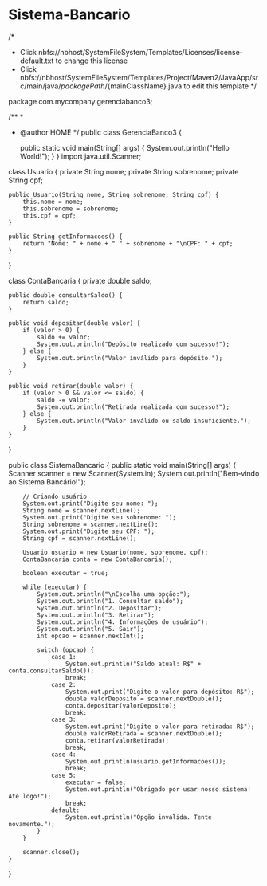 # Sistema-Bancario

/*
 * Click nbfs://nbhost/SystemFileSystem/Templates/Licenses/license-default.txt to change this license
 * Click nbfs://nbhost/SystemFileSystem/Templates/Project/Maven2/JavaApp/src/main/java/${packagePath}/${mainClassName}.java to edit this template
 */

package com.mycompany.gerenciabanco3;

/**
 *
 * @author HOME
 */
public class GerenciaBanco3 {

    public static void main(String[] args) {
        System.out.println("Hello World!");
    }
}
import java.util.Scanner;

class Usuario {
    private String nome;
    private String sobrenome;
    private String cpf;

    public Usuario(String nome, String sobrenome, String cpf) {
        this.nome = nome;
        this.sobrenome = sobrenome;
        this.cpf = cpf;
    }

    public String getInformacoes() {
        return "Nome: " + nome + " " + sobrenome + "\nCPF: " + cpf;
    }
}

class ContaBancaria {
    private double saldo;

    public double consultarSaldo() {
        return saldo;
    }

    public void depositar(double valor) {
        if (valor > 0) {
            saldo += valor;
            System.out.println("Depósito realizado com sucesso!");
        } else {
            System.out.println("Valor inválido para depósito.");
        }
    }

    public void retirar(double valor) {
        if (valor > 0 && valor <= saldo) {
            saldo -= valor;
            System.out.println("Retirada realizada com sucesso!");
        } else {
            System.out.println("Valor inválido ou saldo insuficiente.");
        }
    }
}

public class SistemaBancario {
    public static void main(String[] args) {
        Scanner scanner = new Scanner(System.in);
        System.out.println("Bem-vindo ao Sistema Bancário!");

        // Criando usuário
        System.out.print("Digite seu nome: ");
        String nome = scanner.nextLine();
        System.out.print("Digite seu sobrenome: ");
        String sobrenome = scanner.nextLine();
        System.out.print("Digite seu CPF: ");
        String cpf = scanner.nextLine();

        Usuario usuario = new Usuario(nome, sobrenome, cpf);
        ContaBancaria conta = new ContaBancaria();

        boolean executar = true;

        while (executar) {
            System.out.println("\nEscolha uma opção:");
            System.out.println("1. Consultar saldo");
            System.out.println("2. Depositar");
            System.out.println("3. Retirar");
            System.out.println("4. Informações do usuário");
            System.out.println("5. Sair");
            int opcao = scanner.nextInt();

            switch (opcao) {
                case 1:
                    System.out.println("Saldo atual: R$" + conta.consultarSaldo());
                    break;
                case 2:
                    System.out.print("Digite o valor para depósito: R$");
                    double valorDeposito = scanner.nextDouble();
                    conta.depositar(valorDeposito);
                    break;
                case 3:
                    System.out.print("Digite o valor para retirada: R$");
                    double valorRetirada = scanner.nextDouble();
                    conta.retirar(valorRetirada);
                    break;
                case 4:
                    System.out.println(usuario.getInformacoes());
                    break;
                case 5:
                    executar = false;
                    System.out.println("Obrigado por usar nosso sistema! Até logo!");
                    break;
                default:
                    System.out.println("Opção inválida. Tente novamente.");
            }
        }

        scanner.close();
    }
}
